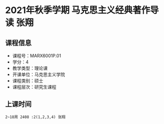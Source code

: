 # 2021年秋季学期 马克思主义经典著作导读 张翔






## 课程信息

- 课程号：MARX6001P.01
- 学分：4
- 教学类型：理论课
- 开课单位：马克思主义学院
- 课程类别：硕士
- 课程层次：研究生课程

## 上课时间

```
2~18周 2408 :2(1,2,3,4) 张翔
```

